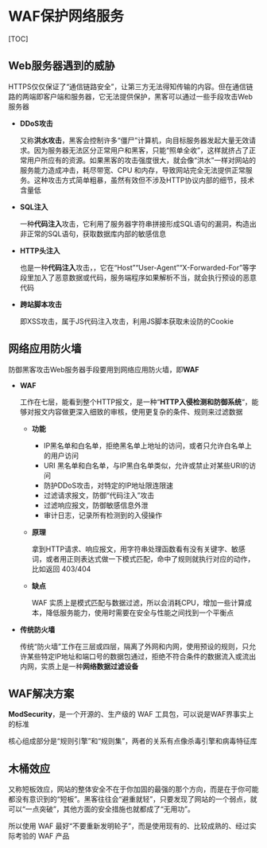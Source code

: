 # WAF保护网络服务

[TOC]

## Web服务器遇到的威胁

HTTPS仅仅保证了“通信链路安全”，让第三方无法得知传输的内容。但在通信链路的两端即客户端和服务器，它无法提供保护，黑客可以通过一些手段攻击Web服务器

- **DDoS攻击**

  又称**洪水攻击**，黑客会控制许多“僵尸”计算机，向目标服务器发起大量无效请求。因为服务器无法区分正常用户和黑客，只能“照单全收”，这样就挤占了正常用户所应有的资源。如果黑客的攻击强度很大，就会像“洪水”一样对网站的服务能力造成冲击，耗尽带宽、CPU 和内存，导致网站完全无法提供正常服务。这种攻击方式简单粗暴，虽然有效但不涉及HTTP协议内部的细节，技术含量低

- **SQL注入**

  一种**代码注入**攻击，它利用了服务器字符串拼接形成SQL语句的漏洞，构造出非正常的SQL语句，获取数据库内部的敏感信息

- **HTTP头注入**

  也是一种**代码注入**攻击，，它在“Host”“User-Agent”“X-Forwarded-For”等字段里加入了恶意数据或代码，服务端程序如果解析不当，就会执行预设的恶意代码

- **跨站脚本攻击**

  即XSS攻击，属于JS代码注入攻击，利用JS脚本获取未设防的Cookie



## 网络应用防火墙

防御黑客攻击Web服务器手段要用到网络应用防火墙，即**WAF**

- **WAF**

  工作在七层，能看到整个HTTP报文，是一种“**HTTP入侵检测和防御系统**“，能够对报文内容做更深入细致的审核，使用更复杂的条件、规则来过滤数据

  - **功能**

    - IP黑名单和白名单，拒绝黑名单上地址的访问，或者只允许白名单上的用户访问
    - URI 黑名单和白名单，与IP黑白名单类似，允许或禁止对某些URI的访问
    - 防护DDoS攻击，对特定的IP地址限连限速
    - 过滤请求报文，防御“代码注入”攻击
    - 过滤响应报文，防御敏感信息外泄
    - 审计日志，记录所有检测到的入侵操作

  - **原理**

    拿到HTTP请求、响应报文，用字符串处理函数看有没有关键字、敏感词，或者用正则表达式做一下模式匹配，命中了规则就执行对应的动作，比如返回 403/404

  - **缺点**

    WAF 实质上是模式匹配与数据过滤，所以会消耗CPU，增加一些计算成本，降低服务能力，使用时需要在安全与性能之间找到一个平衡点

- **传统防火墙**

  传统“防火墙”工作在三层或四层，隔离了外网和内网，使用预设的规则，只允许某些特定IP地址和端口号的数据包通过，拒绝不符合条件的数据流入或流出内网，实质上是一种**网络数据过滤设备**



## WAF解决方案

**ModSecurity**，是一个开源的、生产级的 WAF 工具包，可以说是WAF界事实上的标准

核心组成部分是“规则引擎”和“规则集”，两者的关系有点像杀毒引擎和病毒特征库



## 木桶效应

又称短板效应，网站的整体安全不在于你加固的最强的那个方向，而是在于你可能都没有意识到的“短板”。黑客往往会“避重就轻”，只要发现了网站的一个弱点，就可以“一点突破”，其他方面的安全措施也就都成了“无用功”。

所以使用 WAF 最好“不要重新发明轮子”，而是使用现有的、比较成熟的、经过实际考验的 WAF 产品